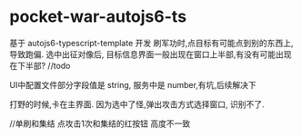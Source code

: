 # pocket-war-autojs6-ts
基于 autojs6-typescript-template 开发
刷军功时,点目标有可能点到别的东西上,导致跑偏.
选中出征对像后, 目标信息界面一般出现在窗口上半部,有没有可能出现在下半部? //todo

UI中配置文件部分字段值是 string, 服务中是 number,有坑,后续解决下

打野的时候,卡在主界面. 因为选中了怪,弹出攻击方式选择窗口, 识别不了.

//单刷和集结 点攻击1次和集结的红按钮 高度不一致